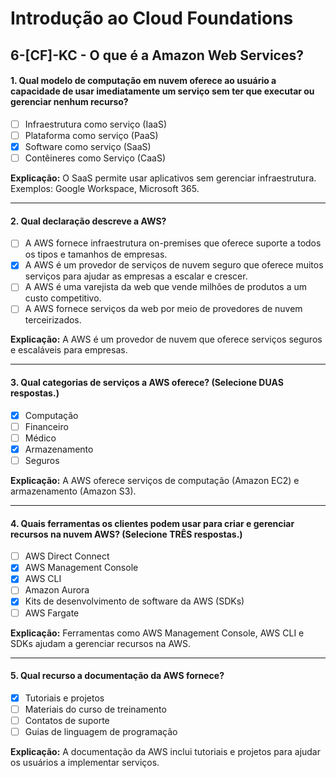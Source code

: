# Introdução ao Cloud Foundations

## 6-[CF]-KC - O que é a Amazon Web Services?

#### 1. Qual modelo de computação em nuvem oferece ao usuário a capacidade de usar imediatamente um serviço sem ter que executar ou gerenciar nenhum recurso?
- [ ] Infraestrutura como serviço (IaaS)
- [ ] Plataforma como serviço (PaaS)
- [x] Software como serviço (SaaS)
- [ ] Contêineres como Serviço (CaaS)

**Explicação:** O SaaS permite usar aplicativos sem gerenciar infraestrutura. Exemplos: Google Workspace, Microsoft 365.

***

#### 2. Qual declaração descreve a AWS?
- [ ]  A AWS fornece infraestrutura on-premises que oferece suporte a todos os tipos e tamanhos de empresas.
- [x]  A AWS é um provedor de serviços de nuvem seguro que oferece muitos serviços para ajudar as empresas a escalar e crescer.
- [ ]  A AWS é uma varejista da web que vende milhões de produtos a um custo competitivo.
- [ ]  A AWS fornece serviços da web por meio de provedores de nuvem terceirizados.

**Explicação:** A AWS é um provedor de nuvem que oferece serviços seguros e escaláveis para empresas.

***

#### 3. Qual categorias de serviços a AWS oferece? (Selecione DUAS respostas.)
- [x] Computação
- [ ] Financeiro
- [ ] Médico
- [x] Armazenamento
- [ ] Seguros

**Explicação:** A AWS oferece serviços de computação (Amazon EC2) e armazenamento (Amazon S3).

***

#### 4. Quais ferramentas os clientes podem usar para criar e gerenciar recursos na nuvem AWS? (Selecione TRÊS respostas.)
- [ ] AWS Direct Connect
- [x] AWS Management Console
- [x] AWS CLI
- [ ] Amazon Aurora
- [x] Kits de desenvolvimento de software da AWS (SDKs)
- [ ] AWS Fargate

**Explicação:** Ferramentas como AWS Management Console, AWS CLI e SDKs ajudam a gerenciar recursos na AWS.

***

#### 5. Qual recurso a documentação da AWS fornece?
- [x] Tutoriais e projetos
- [ ] Materiais do curso de treinamento
- [ ] Contatos de suporte
- [ ] Guias de linguagem de programação

**Explicação:** A documentação da AWS inclui tutoriais e projetos para ajudar os usuários a implementar serviços.

